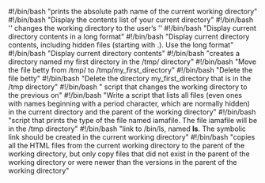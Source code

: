 #!/bin/bash
"prints the absolute path name of the current working directory"
#!/bin/bash
"Display the contents list of your current directory"
#!/bin/bash
 '' changes the working directory to the user’s ''
#!/bin/bash
"Display current directory contents in a long format"
#!/bin/bash
"Display current directory contents, including hidden files (starting with .). Use the long format"
#!/bin/bash
"Display current directory contents"
#!/bin/bash
"creates a directory named my first directory in the /tmp/ directory"
#!/bin/bash
"Move the file betty from /tmp/ to /tmp/my_first_directory"
#!/bin/bash
"Delete the file betty"
#!/bin/bash
"Delete the directory my_first_directory that is in the /tmp directory"
#!/bin/bash
" script that changes the working directory to the previous on"
#!/bin/bash
"Write a script that lists all files (even ones with names beginning with a period character, which are normally hidden) in the current directory and the parent of the working directory"
#!/bin/bash
"script that prints the type of the file named iamafile. The file iamafile will be in the /tmp directory"
#!/bin/bash
"link to /bin/ls, named __ls__. The symbolic link should be created in the current working directory"
#!/bin/bash
"copies all the HTML files from the current working directory to the parent of the working directory, but only copy files that did not exist in the parent of the working directory or were newer than the versions in the parent of the working directory"

